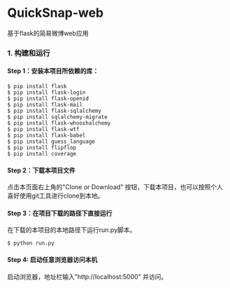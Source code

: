 # QuickSnap-web
基于flask的简易微博web应用

### 1. 构建和运行
  #### Step 1：安装本项目所依赖的库：
  
  ```
  $ pip install flask
  $ pip install flask-login
  $ pip install flask-openid
  $ pip install flask-mail
  $ pip install flask-sqlalchemy
  $ pip install sqlalchemy-migrate
  $ pip install flask-whooshalchemy
  $ pip install flask-wtf
  $ pip install flask-babel
  $ pip install guess_language
  $ pip install flipflop
  $ pip install coverage
  ```
  
  #### Step 2：下载本项目文件
  点击本页面右上角的"Clone or Download" 按钮，下载本项目，也可以按照个人喜好使用git工具进行clone到本地。
  
  #### Step 3：在项目下载的路径下直接运行
  在下载的本项目的本地路径下运行run.py脚本。
  
  ```
  $ python run.py
  ```
  
  #### Step 4: 启动任意浏览器访问本机
  启动浏览器，地址栏输入"http://localhost:5000" 并访问。
  
  
  

